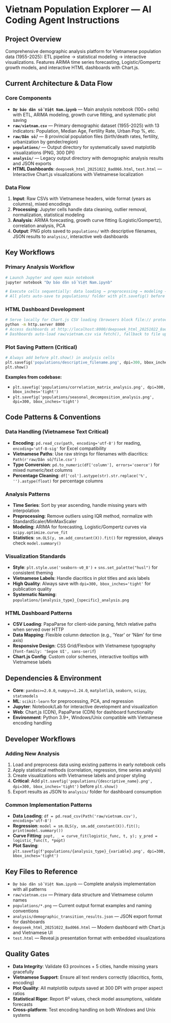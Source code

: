 # Vietnam Population Explorer — AI Coding Agent Instructions

## Project Overview
Comprehensive demographic analysis platform for Vietnamese population data (1955-2025): ETL pipeline → statistical modeling → interactive visualizations. Features ARIMA time series forecasting, Logistic/Gompertz growth models, and interactive HTML dashboards with Chart.js.

## Current Architecture & Data Flow

### Core Components
- **`Dự báo dân số Việt Nam.ipynb`** — Main analysis notebook (100+ cells) with ETL, ARIMA modeling, growth curve fitting, and systematic plot saving
- **`raw/vietnam.csv`** — Primary demographic dataset (1955-2025) with 13 indicators: Population, Median Age, Fertility Rate, Urban Pop %, etc.
- **`raw/Dân số/`** — 8 provincial population files (birth/death rates, fertility, urbanization by gender/region)
- **`populations/`** — Output directory for systematically saved matplotlib visualizations (PNG, 300 DPI)
- **`analysis/`** — Legacy output directory with demographic analysis results and JSON exports
- **HTML Dashboards**: `deepseek_html_20251022_8ad066.html`, `test.html` — Interactive Chart.js visualizations with Vietnamese localization

### Data Flow
1. **Input**: Raw CSVs with Vietnamese headers, wide format (years as columns), mixed encodings
2. **Processing**: Jupyter cells handle data cleaning, outlier removal, normalization, statistical modeling
3. **Analysis**: ARIMA forecasting, growth curve fitting (Logistic/Gompertz), correlation analysis, PCA
4. **Output**: PNG plots saved to `populations/` with descriptive filenames, JSON results to `analysis/`, interactive web dashboards

## Key Workflows

### Primary Analysis Workflow
```bash
# Launch Jupyter and open main notebook
jupyter notebook "Dự báo dân số Việt Nam.ipynb"

# Execute cells sequentially: data loading → preprocessing → modeling → visualization
# All plots auto-save to populations/ folder with plt.savefig() before plt.show()
```

### HTML Dashboard Development
```bash
# Serve locally for Chart.js CSV loading (browsers block file:// protocol)
python -m http.server 8000
# Access dashboards at http://localhost:8000/deepseek_html_20251022_8ad066.html
# Dashboards auto-load raw/vietnam.csv via fetch(), fallback to file upload
```

### Plot Saving Pattern (Critical)
```python
# Always add before plt.show() in analysis cells
plt.savefig('populations/descriptive_filename.png', dpi=300, bbox_inches='tight')
plt.show()
```
**Examples from codebase:**
- `plt.savefig('populations/correlation_matrix_analysis.png', dpi=300, bbox_inches='tight')`
- `plt.savefig('populations/seasonal_decomposition_analysis.png', dpi=300, bbox_inches='tight')`

## Code Patterns & Conventions

### Data Handling (Vietnamese Text Critical)
- **Encoding**: `pd.read_csv(path, encoding='utf-8')` for reading, `encoding='utf-8-sig'` for Excel compatibility
- **Vietnamese Paths**: Use raw strings for filenames with diacritics: `Path(r'raw/Dân số/file.csv')`
- **Type Conversion**: `pd.to_numeric(df['column'], errors='coerce')` for mixed numeric/text columns
- **Percentage Cleaning**: `df['col'].astype(str).str.replace('%', '').astype(float)` for percentage columns

### Analysis Patterns
- **Time Series**: Sort by year ascending, handle missing years with interpolation
- **Preprocessing**: Remove outliers using IQR method, normalize with StandardScaler/MinMaxScaler
- **Modeling**: ARIMA for forecasting, Logistic/Gompertz curves via `scipy.optimize.curve_fit`
- **Statistics**: `sm.OLS(y, sm.add_constant(X)).fit()` for regression, always check `model.summary()`

### Visualization Standards
- **Style**: `plt.style.use('seaborn-v0_8')` + `sns.set_palette("husl")` for consistent theming
- **Vietnamese Labels**: Handle diacritics in plot titles and axis labels
- **High Quality**: Always save with `dpi=300, bbox_inches='tight'` for publication quality
- **Systematic Naming**: `populations/{analysis_type}_{specific}_analysis.png`

### HTML Dashboard Patterns
- **CSV Loading**: PapaParse for client-side parsing, fetch relative paths when served over HTTP
- **Data Mapping**: Flexible column detection (e.g., 'Year' or 'Năm' for time axis)
- **Responsive Design**: CSS Grid/Flexbox with Vietnamese typography (`font-family: 'Segoe UI', sans-serif`)
- **Chart.js Config**: Custom color schemes, interactive tooltips with Vietnamese labels

## Dependencies & Environment
- **Core**: `pandas>=2.0.0`, `numpy>=1.24.0`, `matplotlib`, `seaborn`, `scipy`, `statsmodels`
- **ML**: `scikit-learn` for preprocessing, PCA, and regression
- **Jupyter**: Notebook/Lab for interactive development and visualization
- **Web**: Chart.js (CDN), PapaParse (CDN) for dashboard functionality
- **Environment**: Python 3.9+, Windows/Unix compatible with Vietnamese encoding handling

## Developer Workflows

### Adding New Analysis
1. Load and preprocess data using existing patterns in early notebook cells
2. Apply statistical methods (correlation, regression, time series analysis)
3. Create visualizations with Vietnamese labels and proper styling
4. **Critical**: Add `plt.savefig('populations/{descriptive_name}.png', dpi=300, bbox_inches='tight')` before `plt.show()`
5. Export results as JSON to `analysis/` folder for dashboard consumption

### Common Implementation Patterns
- **Data Loading**: `df = pd.read_csv(Path('raw/vietnam.csv'), encoding='utf-8')`
- **Regression**: `model = sm.OLS(y, sm.add_constant(X)).fit(); print(model.summary())`
- **Curve Fitting**: `popt, _ = curve_fit(logistic_func, t, y); y_pred = logistic_func(t, *popt)`
- **Plot Saving**: `plt.savefig(f'populations/{analysis_type}_{variable}.png', dpi=300, bbox_inches='tight')`

## Key Files to Reference
- `Dự báo dân số Việt Nam.ipynb` — Complete analysis implementation with all patterns
- `raw/vietnam.csv` — Primary data structure and Vietnamese column names
- `populations/*.png` — Current output format examples and naming conventions
- `analysis/demographic_transition_results.json` — JSON export format for dashboards
- `deepseek_html_20251022_8ad066.html` — Modern dashboard with Chart.js and Vietnamese UI
- `test.html` — Reveal.js presentation format with embedded visualizations

## Quality Gates
- **Data Integrity**: Validate 63 provinces + 5 cities, handle missing years gracefully
- **Vietnamese Support**: Ensure all text renders correctly (diacritics, fonts, encoding)
- **Plot Quality**: All matplotlib outputs saved at 300 DPI with proper aspect ratios
- **Statistical Rigor**: Report R² values, check model assumptions, validate forecasts
- **Cross-platform**: Test encoding handling on both Windows and Unix systems